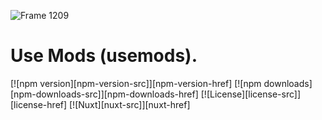 
![Frame 1209](https://github.com/jrmymbtlr/usemods/assets/24998792/e2dda730-da67-448d-b1c8-bad447c5fa5b)

# Use Mods (usemods).

[![npm version][npm-version-src]][npm-version-href]
[![npm downloads][npm-downloads-src]][npm-downloads-href]
[![License][license-src]][license-href]
[![Nuxt][nuxt-src]][nuxt-href]
